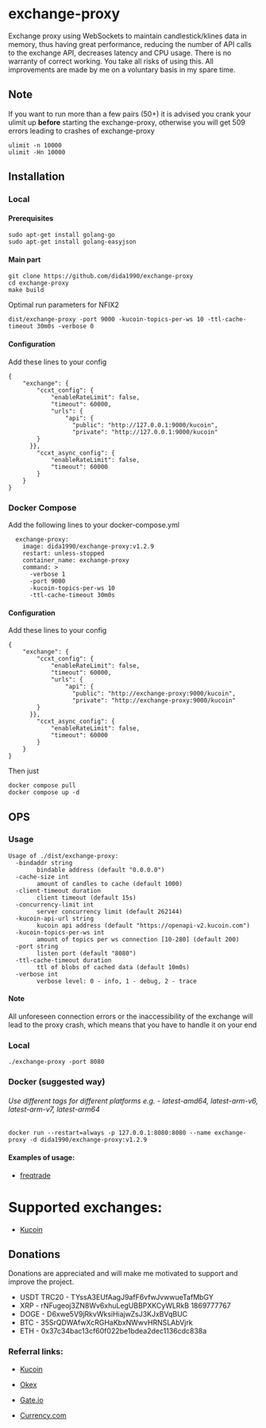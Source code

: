 # exchange-proxy

Exchange proxy using WebSockets to maintain candlestick/klines data in memory, thus having great performance, reducing the number of API calls to the exchange API, decreases latency and CPU usage.
There is no warranty of correct working. You take all risks of using this.
All improvements are made by me on a voluntary basis in my spare time.

## Note
If you want to run more than a few pairs (50+) it is advised you crank your ulimit up **before** starting the exchange-proxy, otherwise you will get 509 errors leading to crashes of exchange-proxy
```shell
ulimit -n 10000
ulimit -Hn 10000
```



## Installation
### Local
#### Prerequisites
```shell
sudo apt-get install golang-go
sudo apt-get install golang-easyjson
```
#### Main part
```shell
git clone https://github.com/dida1990/exchange-proxy
cd exchange-proxy
make build
```

Optimal run parameters for NFIX2
```shell
dist/exchange-proxy -port 9000 -kucoin-topics-per-ws 10 -ttl-cache-timeout 30m0s -verbose 0
```
#### Configuration
Add these lines to your config
```shell
{
    "exchange": {
        "ccxt_config": {
            "enableRateLimit": false,
            "timeout": 60000,
            "urls": {
                "api": {
                  "public": "http://127.0.0.1:9000/kucoin",
                  "private": "http://127.0.0.1:9000/kucoin"
        }
      }},
        "ccxt_async_config": {
            "enableRateLimit": false,
            "timeout": 60000
        }
    }
}
```
### Docker Compose
Add the following lines to your docker-compose.yml
```shell
  exchange-proxy:
    image: dida1990/exchange-proxy:v1.2.9
    restart: unless-stopped
    container_name: exchange-proxy
    command: >
      -verbose 1
      -port 9000
      -kucoin-topics-per-ws 10
      -ttl-cache-timeout 30m0s
```
#### Configuration
Add these lines to your config
```shell
{
    "exchange": {
        "ccxt_config": {
            "enableRateLimit": false,
            "timeout": 60000,
            "urls": {
                "api": {
                  "public": "http://exchange-proxy:9000/kucoin",
                  "private": "http://exchange-proxy:9000/kucoin"
        }
      }},
        "ccxt_async_config": {
            "enableRateLimit": false,
            "timeout": 60000
        }
    }
}
```
Then just
```shell
docker compose pull
docker compose up -d
```


## OPS

### Usage
```shell
Usage of ./dist/exchange-proxy:
  -bindaddr string
        bindable address (default "0.0.0.0")
  -cache-size int
        amount of candles to cache (default 1000)
  -client-timeout duration
        client timeout (default 15s)
  -concurrency-limit int
        server concurrency limit (default 262144)
  -kucoin-api-url string
        kucoin api address (default "https://openapi-v2.kucoin.com")
  -kucoin-topics-per-ws int
        amount of topics per ws connection [10-280] (default 200)
  -port string
        listen port (default "8080")
  -ttl-cache-timeout duration
        ttl of blobs of cached data (default 10m0s)
  -verbose int
        verbose level: 0 - info, 1 - debug, 2 - trace
```

#### Note
All unforeseen connection errors or the inaccessibility of the exchange will lead to the proxy crash, which means that you have to handle it on your end 

### Local
```shell
./exchange-proxy -port 8080
```

### Docker (suggested way)

###### Use different tags for different platforms e.g. - latest-amd64, latest-arm-v6, latest-arm-v7, latest-arm64

```shell
docker run --restart=always -p 127.0.0.1:8080:8080 --name exchange-proxy -d dida1990/exchange-proxy:v1.2.9
```

#### Examples of usage:
- [freqtrade](./docs/ops/freqtrade.md)

# Supported exchanges:
- [Kucoin](./docs/exchanges/kucoin.md)

## Donations

Donations are appreciated and will make me motivated to support and improve the project.

- USDT TRC20 - TYssA3EUfAagJ9afF6vfwJvwwueTafMbGY
- XRP - rNFugeoj3ZN8Wv6xhuLegUBBPXKCyWLRkB 1869777767
- DOGE - D6xwe5V9jRkvWksiHiajwZsJ3KJxBVqBUC
- BTC - 35SrQDWAfwXcRGHaKbxNWwvHRNSLAbVjrk
- ETH - 0x37c34bac13cf60f022be1bdea2dec1136cdc838a


### Referral links:
- [Kucoin](https://www.kucoin.com/ucenter/signup?rcode=rJ327D3)

- [Okex](https://www.okex.com/join/3941527)

- [Gate.io](https://www.gate.io/signup/3325373)

- [Currency.com](https://currency.com/trading/signup?c=ciqjuj5y&pid=referral)
